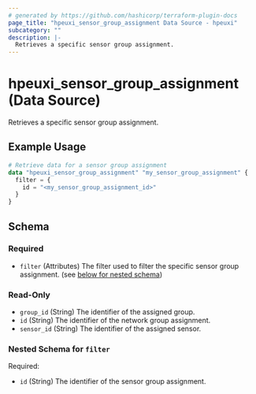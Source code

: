 ```yaml
---
# generated by https://github.com/hashicorp/terraform-plugin-docs
page_title: "hpeuxi_sensor_group_assignment Data Source - hpeuxi"
subcategory: ""
description: |-
  Retrieves a specific sensor group assignment.
---
```


# hpeuxi_sensor_group_assignment (Data Source)

Retrieves a specific sensor group assignment.

## Example Usage

```terraform
# Retrieve data for a sensor group assignment
data "hpeuxi_sensor_group_assignment" "my_sensor_group_assignment" {
  filter = {
    id = "<my_sensor_group_assignment_id>"
  }
}
```

<!-- schema generated by tfplugindocs -->
## Schema

### Required

- `filter` (Attributes) The filter used to filter the specific sensor group assignment. (see [below for nested schema](#nestedatt--filter))

### Read-Only

- `group_id` (String) The identifier of the assigned group.
- `id` (String) The identifier of the network group assignment.
- `sensor_id` (String) The identifier of the assigned sensor.

<a id="nestedatt--filter"></a>
### Nested Schema for `filter`

Required:

- `id` (String) The identifier of the sensor group assignment.
